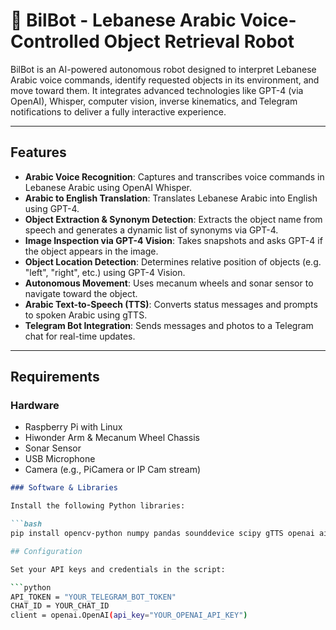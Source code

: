 # 🤖 BilBot - Lebanese Arabic Voice-Controlled Object Retrieval Robot

BilBot is an AI-powered autonomous robot designed to interpret Lebanese Arabic voice commands, identify requested objects in its environment, and move toward them. It integrates advanced technologies like GPT-4 (via OpenAI), Whisper, computer vision, inverse kinematics, and Telegram notifications to deliver a fully interactive experience.

---

## Features

- **Arabic Voice Recognition**: Captures and transcribes voice commands in Lebanese Arabic using OpenAI Whisper.
- **Arabic to English Translation**: Translates Lebanese Arabic into English using GPT-4.
- **Object Extraction & Synonym Detection**: Extracts the object name from speech and generates a dynamic list of synonyms via GPT-4.
- **Image Inspection via GPT-4 Vision**: Takes snapshots and asks GPT-4 if the object appears in the image.
- **Object Location Detection**: Determines relative position of objects (e.g. "left", "right", etc.) using GPT-4 Vision.
- **Autonomous Movement**: Uses mecanum wheels and sonar sensor to navigate toward the object.
- **Arabic Text-to-Speech (TTS)**: Converts status messages and prompts to spoken Arabic using gTTS.
- **Telegram Bot Integration**: Sends messages and photos to a Telegram chat for real-time updates.

---

## Requirements

### Hardware

- Raspberry Pi with Linux
- Hiwonder Arm & Mecanum Wheel Chassis
- Sonar Sensor
- USB Microphone
- Camera (e.g., PiCamera or IP Cam stream)

```markdown
### Software & Libraries

Install the following Python libraries:

```bash
pip install opencv-python numpy pandas sounddevice scipy gTTS openai aiogram

## Configuration

Set your API keys and credentials in the script:

```python
API_TOKEN = "YOUR_TELEGRAM_BOT_TOKEN"
CHAT_ID = YOUR_CHAT_ID
client = openai.OpenAI(api_key="YOUR_OPENAI_API_KEY")

